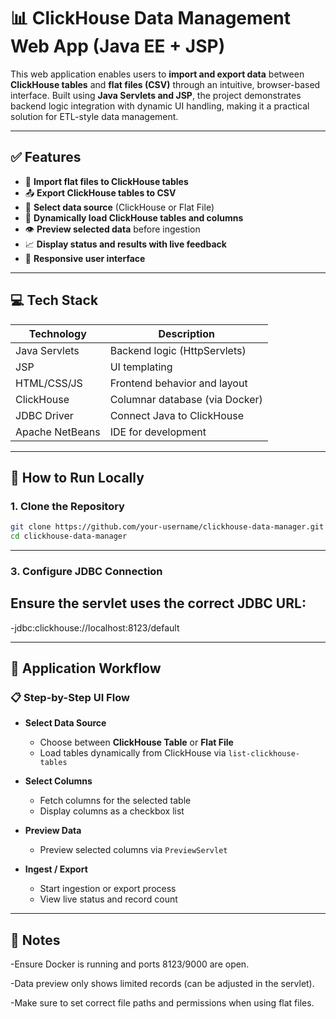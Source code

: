 # 📊 ClickHouse Data Management Web App (Java EE + JSP)

This web application enables users to **import and export data** between **ClickHouse tables** and **flat files (CSV)** through an intuitive, browser-based interface. Built using **Java Servlets and JSP**, the project demonstrates backend logic integration with dynamic UI handling, making it a practical solution for ETL-style data management.



---

## ✅ Features

- 🔁 **Import flat files to ClickHouse tables**
- 📤 **Export ClickHouse tables to CSV**
- 🧩 **Select data source** (ClickHouse or Flat File)
- 📑 **Dynamically load ClickHouse tables and columns**
- 👁️ **Preview selected data** before ingestion
- 📈 **Display status and results with live feedback**
- 📱 **Responsive user interface**

---

## 💻 Tech Stack

| Technology     | Description                     |
|----------------|---------------------------------|
| Java Servlets  | Backend logic (HttpServlets)    |
| JSP            | UI templating                   |
| HTML/CSS/JS    | Frontend behavior and layout    |
| ClickHouse     | Columnar database (via Docker)  |
| JDBC Driver    | Connect Java to ClickHouse      |
| Apache NetBeans| IDE for development             |

---



## 🚀 How to Run Locally

### 1. Clone the Repository

```bash
git clone https://github.com/your-username/clickhouse-data-manager.git
cd clickhouse-data-manager
```
---

### 3. Configure JDBC Connection
## Ensure the servlet uses the correct JDBC URL:

-jdbc:clickhouse://localhost:8123/default

---

## 🧠 Application Workflow
### 📋 Step-by-Step UI Flow

- **Select Data Source**
  - Choose between **ClickHouse Table** or **Flat File**
  - Load tables dynamically from ClickHouse via `list-clickhouse-tables`

- **Select Columns**
  - Fetch columns for the selected table
  - Display columns as a checkbox list

- **Preview Data**
  - Preview selected columns via `PreviewServlet`

- **Ingest / Export**
  - Start ingestion or export process
  - View live status and record count


--- 

## 📌 Notes
-Ensure Docker is running and ports 8123/9000 are open.

-Data preview only shows limited records (can be adjusted in the servlet).

-Make sure to set correct file paths and permissions when using flat files.
